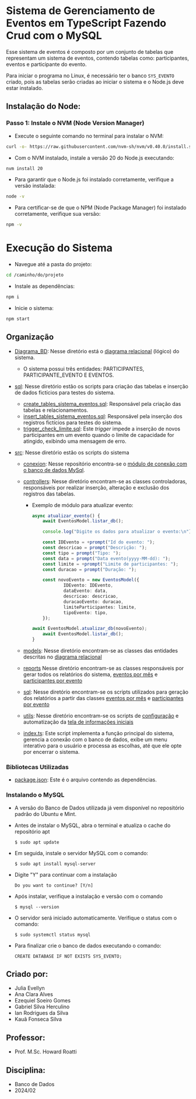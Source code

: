 # Sistema de Gerenciamento de Eventos em TypeScript Fazendo Crud com o MySQL

Esse sistema de eventos é composto por um conjunto de tabelas que representam um sistema de eventos, contendo tabelas como: participantes, eventos e participante do evento.

Para iniciar o programa no Linux, é necessário ter o banco `SYS_EVENTO` criado, pois as tabelas serão criadas ao iniciar o sistema e o Node.js deve estar instalado.

## Instalação do Node:

### Passo 1: Instale o NVM (Node Version Manager)

- Execute o seguinte comando no terminal para instalar o NVM:
```bash
curl -o- https://raw.githubusercontent.com/nvm-sh/nvm/v0.40.0/install.sh | bash
```
- Com o NVM instalado, instale a versão 20 do Node.js executando:
```bash
nvm install 20
```
- Para garantir que o Node.js foi instalado corretamente, verifique a versão instalada:
```bash
node -v
```
- Para certificar-se de que o NPM (Node Package Manager) foi instalado corretamente, verifique sua versão:
```bash
npm -v
```
# Execução do Sistema
- Navegue até a pasta do projeto:
```bash
cd /caminho/do/projeto
```
- Instale as dependências:
```bash
npm i
```
- Inicie o sistema:
```bash
npm start
```

## Organização
- [Diagrama_BD](Diagrama_BD): Nesse diretório está o [diagrama relacional](Diagrama_BD/Eventos.pdf) (lógico) do sistema.
    * O sistema possui três entidades: PARTICIPANTES, PARTICIPANTE_EVENTO E EVENTOS.

- [sql](sql): Nesse diretório estão os scripts para criação das tabelas e inserção de dados fictícios para testes do sistema.
    * [create_tables_sistema_eventos.sql](sql/create_tables_sistema_eventos.sql): Responsável pela criação das tabelas e relacionamentos.
    * [insert_tables_sistema_eventos.sql](sql/insert_tables_sistema_eventos.sql): Responsável pela inserção dos registros fictícios para testes do sistema.
    * [trigger_check_limite.sql](sql/trigger_check_limite.sql): Este *trigger* impede a inserção de novos participantes em um evento quando o limite de capacidade for atingido, exibindo uma mensagem de erro.

- [src](src): Nesse diretório estão os scripts do sistema

    * [conexion](src/conexion/): Nesse repositório encontra-se o [módulo de conexão com o banco de dados MySql](src/conexion/connection.ts). 

    * [controllers](src/controllers/): Nesse diretório encontram-se as classes controladoras, responsáveis por realizar inserção, alteração e exclusão dos registros das tabelas.

      - Exemplo de módulo para atualizar evento:

        ```typescript
        async atualizar_evento() {
        	await EventosModel.listar_db();

        	console.log("Digite os dados para atualizar o evento:\n");

        	const IDEvento = +prompt("Id do evento: ");
        	const descricao = prompt("Descrição: ");
        	const tipo = prompt("Tipo: ");
        	const data = prompt("Data evento(yyyy-MM-dd): ");
        	const limite = +prompt("Limite de participantes: ");
        	const duracao = prompt("Duração: ");

        	const novoEvento = new EventosModel({
            		IDEvento: IDEvento,
            		dataEvento: data,
            		descricao: descricao,
            		duracaoEvento: duracao,
            		limiteParticipantes: limite,
            		tipoEvento: tipo,
        	});

        await EventosModel.atualizar_db(novoEvento);
        	await EventosModel.listar_db();
    	}
        ```
    * [models](src/models/): Nesse diretório encontram-se as classes das entidades descritas no [diagrama relacional](Diagrama_BD/Eventos.pdf)

    * [reports](src/reports/) Nesse diretório encontram-se as classes responsáveis por gerar todos os relatórios do sistema, [eventos por mês](src/reports/eventosPorMes.ts) e [participantes por evento](src/reports/participantesPorEvento.ts)

    * [sql](src/sql/): Nesse diretório encontram-se os scripts utilizados para geração dos relatórios a partir das classes [eventos por mês](src/reports/eventosPorMes.ts) e [participantes por evento](src/reports/participantesPorEvento.ts)

    * [utils](src/utils/): Nesse diretório encontram-se os scripts de [configuração](src/utils/menu.ts) e automatização da [tela de informações iniciais](src/utils/splashScreen.ts)

    * [index.ts](src/index.ts): Este script implementa a função principal do sistema, gerencia a conexão com o banco de dados, exibe um menu interativo para o usuário e processa as escolhas, até que ele opte por encerrar o sistema.

### Bibliotecas Utilizadas
- [package.json](package.json): Este é o arquivo contendo as dependências.

### Instalando o MySQL
- A versão do Banco de Dados utilizada já vem disponível no repositório padrão do Ubuntu e Mint.

- Antes de instalar o MySQL, abra o terminal e atualiza o cache do repositório apt
  ```shell
  $ sudo apt update
  ```
- Em seguida, instale o servidor MySQL com o comando:
  ```shell
  $ sudo apt install mysql-server
  ```
- Digite "Y" para continuar com a instalação
  ```shell
  Do you want to continue? [Y/n]
  ```
- Após instalar, verifique a instalação e versão com o comando
  ```shell
  $ mysql --version
  ```
- O servidor será iniciado automaticamente. Verifique o status com o comando: 
  ```shell
  $ sudo systemctl status mysql
  ```
- Para finalizar crie o banco de dados executando o comando:
  ```shell
  CREATE DATABASE IF NOT EXISTS SYS_EVENTO;
  ```


## Criado por:
- Julia Evellyn
- Ana Clara Alves
- Ezequiel Soeiro Gomes
- Gabriel Silva Herculino
- Ian Rodrigues da Silva
- Kauã Fonseca Silva

## Professor:
- Prof. M.Sc. Howard Roatti

## Disciplina:
- Banco de Dados
- 2024/02
